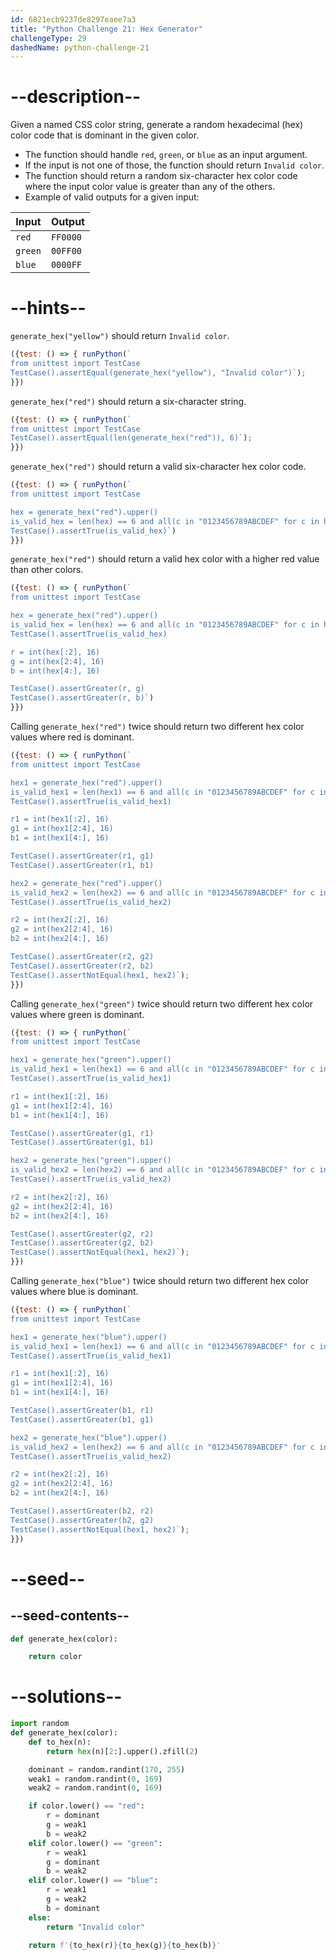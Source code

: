 ```yaml
---
id: 6821ecb9237de8297eaee7a3
title: "Python Challenge 21: Hex Generator"
challengeType: 29
dashedName: python-challenge-21
---
```


# --description--

Given a named CSS color string, generate a random hexadecimal (hex) color code that is dominant in the given color.

- The function should handle `red`, `green`, or `blue` as an input argument.
- If the input is not one of those, the function should return `Invalid color`.
- The function should return a random six-character hex color code where the input color value is greater than any of the others.
- Example of valid outputs for a given input:

| Input   | Output   |
|---------|----------|
| `red`   | `FF0000` |
| `green` | `00FF00` |
| `blue`  | `0000FF` |

# --hints--

`generate_hex("yellow")` should return `Invalid color`.

```js
({test: () => { runPython(`
from unittest import TestCase
TestCase().assertEqual(generate_hex("yellow"), "Invalid color")`);
}})
```

`generate_hex("red")` should return a six-character string.

```js
({test: () => { runPython(`
from unittest import TestCase
TestCase().assertEqual(len(generate_hex("red")), 6)`);
}})
```

`generate_hex("red")` should return a valid six-character hex color code.

```js
({test: () => { runPython(`
from unittest import TestCase

hex = generate_hex("red").upper()
is_valid_hex = len(hex) == 6 and all(c in "0123456789ABCDEF" for c in hex)
TestCase().assertTrue(is_valid_hex)`)
}})
```

`generate_hex("red")` should return a valid hex color with a higher red value than other colors.

```js
({test: () => { runPython(`
from unittest import TestCase

hex = generate_hex("red").upper()
is_valid_hex = len(hex) == 6 and all(c in "0123456789ABCDEF" for c in hex)
TestCase().assertTrue(is_valid_hex)

r = int(hex[:2], 16)
g = int(hex[2:4], 16)
b = int(hex[4:], 16)

TestCase().assertGreater(r, g)
TestCase().assertGreater(r, b)`)
}})
```

Calling `generate_hex("red")` twice should return two different hex color values where red is dominant.

```js
({test: () => { runPython(`
from unittest import TestCase

hex1 = generate_hex("red").upper()
is_valid_hex1 = len(hex1) == 6 and all(c in "0123456789ABCDEF" for c in hex1)
TestCase().assertTrue(is_valid_hex1)

r1 = int(hex1[:2], 16)
g1 = int(hex1[2:4], 16)
b1 = int(hex1[4:], 16)

TestCase().assertGreater(r1, g1)
TestCase().assertGreater(r1, b1)

hex2 = generate_hex("red").upper()
is_valid_hex2 = len(hex2) == 6 and all(c in "0123456789ABCDEF" for c in hex2)
TestCase().assertTrue(is_valid_hex2)

r2 = int(hex2[:2], 16)
g2 = int(hex2[2:4], 16)
b2 = int(hex2[4:], 16)

TestCase().assertGreater(r2, g2)
TestCase().assertGreater(r2, b2)
TestCase().assertNotEqual(hex1, hex2)`);
}})
```

Calling `generate_hex("green")` twice should return two different hex color values where green is dominant.

```js
({test: () => { runPython(`
from unittest import TestCase

hex1 = generate_hex("green").upper()
is_valid_hex1 = len(hex1) == 6 and all(c in "0123456789ABCDEF" for c in hex1)
TestCase().assertTrue(is_valid_hex1)

r1 = int(hex1[:2], 16)
g1 = int(hex1[2:4], 16)
b1 = int(hex1[4:], 16)

TestCase().assertGreater(g1, r1)
TestCase().assertGreater(g1, b1)

hex2 = generate_hex("green").upper()
is_valid_hex2 = len(hex2) == 6 and all(c in "0123456789ABCDEF" for c in hex2)
TestCase().assertTrue(is_valid_hex2)

r2 = int(hex2[:2], 16)
g2 = int(hex2[2:4], 16)
b2 = int(hex2[4:], 16)

TestCase().assertGreater(g2, r2)
TestCase().assertGreater(g2, b2)
TestCase().assertNotEqual(hex1, hex2)`);
}})
```

Calling `generate_hex("blue")` twice should return two different hex color values where blue is dominant.

```js
({test: () => { runPython(`
from unittest import TestCase

hex1 = generate_hex("blue").upper()
is_valid_hex1 = len(hex1) == 6 and all(c in "0123456789ABCDEF" for c in hex1)
TestCase().assertTrue(is_valid_hex1)

r1 = int(hex1[:2], 16)
g1 = int(hex1[2:4], 16)
b1 = int(hex1[4:], 16)

TestCase().assertGreater(b1, r1)
TestCase().assertGreater(b1, g1)

hex2 = generate_hex("blue").upper()
is_valid_hex2 = len(hex2) == 6 and all(c in "0123456789ABCDEF" for c in hex2)
TestCase().assertTrue(is_valid_hex2)

r2 = int(hex2[:2], 16)
g2 = int(hex2[2:4], 16)
b2 = int(hex2[4:], 16)

TestCase().assertGreater(b2, r2)
TestCase().assertGreater(b2, g2)
TestCase().assertNotEqual(hex1, hex2)`);
}})
```

# --seed--

## --seed-contents--

```py
def generate_hex(color):

    return color
```

# --solutions--

```py
import random
def generate_hex(color):
    def to_hex(n):
        return hex(n)[2:].upper().zfill(2)

    dominant = random.randint(170, 255)
    weak1 = random.randint(0, 169)
    weak2 = random.randint(0, 169)

    if color.lower() == "red":
        r = dominant
        g = weak1
        b = weak2
    elif color.lower() == "green":
        r = weak1
        g = dominant
        b = weak2
    elif color.lower() == "blue":
        r = weak1
        g = weak2
        b = dominant
    else:
        return "Invalid color"

    return f'{to_hex(r)}{to_hex(g)}{to_hex(b)}'
```

